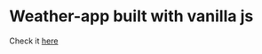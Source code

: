 # Weather-app built with vanilla js
Check it [here](https://martinstoimenov.github.io/Weather-app/)
